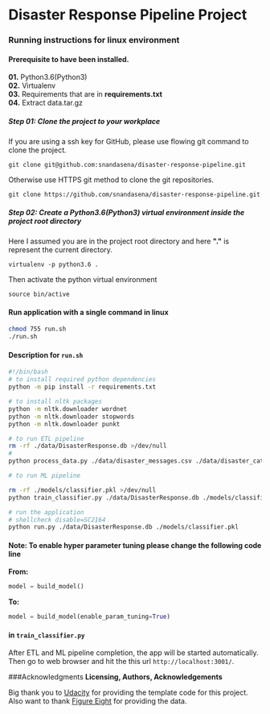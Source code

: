 # Disaster Response Pipeline Project
### Running instructions for linux environment
#### Prerequisite to have been installed.
**01.** Python3.6(Python3)  
**02.** Virtualenv  
**03.** Requirements that are in **requirements.txt**  
**04.** Extract data.tar.gz 

##### Step 01: Clone the project to your workplace
If you are using a ssh key for GitHub, please use flowing git command to clone the project.
```
git clone git@github.com:snandasena/disaster-response-pipeline.git
``` 
Otherwise use HTTPS git method to clone the git repositories.  
```
git clone https://github.com/snandasena/disaster-response-pipeline.git
```  
##### Step 02: Create a Python3.6(Python3) virtual environment inside the project root directory
Here I assumed you are in the project root directory and here **"."** is represent the current directory.  
```
virtualenv -p python3.6 .
``` 
Then activate the python virtual environment
```
source bin/active
```
#### Run application with a single command in linux
```bash 
chmod 755 run.sh
./run.sh
```
#### Description for ``run.sh``
```bash
#!/bin/bash
# to install required python dependencies
python -m pip install -r requirements.txt

# to install nltk packages
python -m nltk.downloader wordnet
python -m nltk.downloader stopwords
python -m nltk.downloader punkt

# to run ETL pipeline
rm -rf ./data/DisasterResponse.db >/dev/null
#
python process_data.py ./data/disaster_messages.csv ./data/disaster_categories.csv ./data/DisasterResponse.db

# to run ML pipeline

rm -rf ./models/classifier.pkl >/dev/null
python train_classifier.py ./data/DisasterResponse.db ./models/classifier.pkl

# run the application
# shellcheck disable=SC2164
python run.py ./data/DisasterResponse.db ./models/classifier.pkl
```
#### Note: To enable hyper parameter tuning please change the following code line 
**From:** 
```python
model = build_model()
```
**To:**
```python        
model = build_model(enable_param_tuning=True)
```
####  in ``train_classifier.py``
 
After ETL and ML pipeline completion, the app will be started automatically.  
Then go to web browser and hit the this url ``http://localhost:3001/``.

###Acknowledgments
**Licensing, Authors, Acknowledgements**

Big thank you to [Udacity](https://www.figure-eight.com/) for providing the template code for this project. Also want to thank [Figure Eight](https://www.figure-eight.com/) for providing the data.  